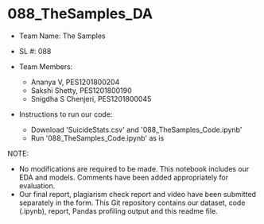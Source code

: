 # 088_TheSamples_DA
* Team Name: The Samples
* SL #: 088
* Team Members:
	* Ananya V, PES1201800204
	* Sakshi Shetty, PES1201800190
	* Snigdha S Chenjeri, PES1201800045

* Instructions to run our code:
	* Download 'SuicideStats.csv' and '088_TheSamples_Code.ipynb'
	* Run '088_TheSamples_Code.ipynb' as is

NOTE: 
* No modifications are required to be made. This notebook includes our EDA and models. Comments have been added appropriately for evaluation.
* Our final report, plagiarism check report and video have been submitted separately in the form. This Git repository contains our dataset, code (.ipynb), report, Pandas profiling output and this readme file.
